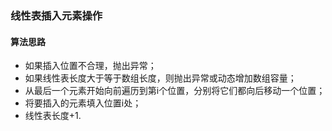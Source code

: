### 线性表插入元素操作
####  算法思路
- 如果插入位置不合理，抛出异常；
- 如果线性表长度大于等于数组长度，则抛出异常或动态增加数组容量；
- 从最后一个元素开始向前遍历到第i个位置，分别将它们都向后移动一个位置；
- 将要插入的元素填入位置i处；
- 线性表长度+1.
